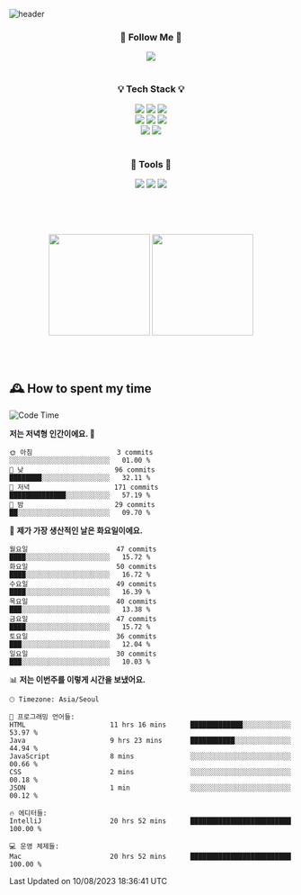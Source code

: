 ![header](https://capsule-render.vercel.app/api?type=waving&color=0:FFE29F,50:FFA99F,100:FF719A&height=300&fontAlignY=40&section=header&text=sung%20eun&fontSize=80&fontColor=FFFFFF)

<div align="center">
	<h3>🐹  Follow Me  🐹</h3>
	<a href="https://velog.io/@saeun05" target="_blank"><img src="https://img.shields.io/badge/Velog-20C997?style=flat&logo=velog&logoColor=white"/></a><br><br>
	<h3>💡  Tech Stack  💡</h3>
	<img src="https://img.shields.io/badge/Java-0078D4?style=flat"/>
	<img src="https://img.shields.io/badge/Spring-6DB33F?style=flat&logo=spring&logoColor=white"/>
	<img src="https://img.shields.io/badge/SpringBoot-6DB33F?style=flat&logo=springboot&logoColor=white"/><br>
	<img src="https://img.shields.io/badge/HTML5-E34F26?style=flat&logo=html5&logoColor=white"/>
	<img src="https://img.shields.io/badge/CSS3-1572B6?style=flat&logo=css3&logoColor=white"/>
	<img src="https://img.shields.io/badge/jQuery-0769AD?style=flat&logo=jquery&logoColor=white"/><br>
	<img src="https://img.shields.io/badge/MySQL-4479A1?style=flat&logo=mysql&logoColor=white"/>
	<img src="https://img.shields.io/badge/oracle-F80000?style=flat&logo=oracle&logoColor=white"/><br><br>
	<h3>🔦  Tools  🔦</h3>
	<img src="https://img.shields.io/badge/intelliJ IDEA-000000?style=flat&logo=intellijidea&logoColor=white"/>
	<img src="https://img.shields.io/badge/Notion-F9DC3E?style=flat&logo=notion&logoColor=white"/>
	<img src="https://img.shields.io/badge/Git-F05032?style=flat&logo=git&logoColor=white"/><br><br>
</div>

<br><br>

<div align="center">
  <img style="height:180px" src="https://github-readme-stats.vercel.app/api?username=sungeunn&show_icons=true&theme=omni&locale=kr"/>
  <img style="height:180px" src="https://github-readme-stats.vercel.app/api/top-langs/?username=sungeunn&theme=omni&layout=compact&locale=kr"/>
</div>

<br><br>

## 🕰 How to spent my time
<!--START_SECTION:waka-->
![Code Time](http://img.shields.io/badge/Code%20Time-100%20hrs%2051%20mins-blue)

**저는 저녁형 인간이에요. 🦉** 

```text
🌞 아침                     3 commits           ░░░░░░░░░░░░░░░░░░░░░░░░░   01.00 % 
🌆 낮　                     96 commits          ████████░░░░░░░░░░░░░░░░░   32.11 % 
🌃 저녁                     171 commits         ██████████████░░░░░░░░░░░   57.19 % 
🌙 밤　                     29 commits          ██░░░░░░░░░░░░░░░░░░░░░░░   09.70 % 
```
📅 **제가 가장 생산적인 날은 화요일이에요.** 

```text
월요일                      47 commits          ████░░░░░░░░░░░░░░░░░░░░░   15.72 % 
화요일                      50 commits          ████░░░░░░░░░░░░░░░░░░░░░   16.72 % 
수요일                      49 commits          ████░░░░░░░░░░░░░░░░░░░░░   16.39 % 
목요일                      40 commits          ███░░░░░░░░░░░░░░░░░░░░░░   13.38 % 
금요일                      47 commits          ████░░░░░░░░░░░░░░░░░░░░░   15.72 % 
토요일                      36 commits          ███░░░░░░░░░░░░░░░░░░░░░░   12.04 % 
일요일                      30 commits          ███░░░░░░░░░░░░░░░░░░░░░░   10.03 % 
```


📊 **저는 이번주를 이렇게 시간을 보냈어요.** 

```text
🕑︎ Timezone: Asia/Seoul

💬 프로그래밍 언어들: 
HTML                     11 hrs 16 mins      █████████████░░░░░░░░░░░░   53.97 % 
Java                     9 hrs 23 mins       ███████████░░░░░░░░░░░░░░   44.94 % 
JavaScript               8 mins              ░░░░░░░░░░░░░░░░░░░░░░░░░   00.66 % 
CSS                      2 mins              ░░░░░░░░░░░░░░░░░░░░░░░░░   00.18 % 
JSON                     1 min               ░░░░░░░░░░░░░░░░░░░░░░░░░   00.12 % 

🔥 에디터들: 
IntelliJ                 20 hrs 52 mins      █████████████████████████   100.00 % 

💻 운영 체제들: 
Mac                      20 hrs 52 mins      █████████████████████████   100.00 % 
```


 Last Updated on 10/08/2023 18:36:41 UTC
<!--END_SECTION:waka-->
